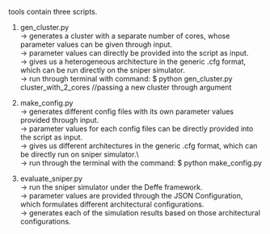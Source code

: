 tools contain three scripts.

1) gen_cluster.py\
   -> generates a cluster with a separate number of cores, whose parameter values can be given through input.\
   -> parameter values can directly be provided into the script as input.\
   -> gives us a heterogeneous architecture in the generic .cfg format, which can be run directly on the sniper simulator.\
   -> run through terminal with command:
      $ python gen_cluster.py cluster_with_2_cores  //passing a new cluster through argument
      
      
2) make_config.py\
   -> generates different config files with its own parameter values provided through input.\
   -> parameter values for each config files can be directly provided into the script as input.\
   -> gives us different architectures in the generic .cfg format, which can be directly run on sniper simulator.\   
   -> run through the terminal with the command:
      $ python make_config.py
   
   
2) evaluate_sniper.py\
   -> run the sniper simulator under the Deffe framework.\
   -> parameter values are provided through the JSON Configuration, which formulates different architectural configurations.\
   -> generates each of the simulation results based on those architectural configurations.
